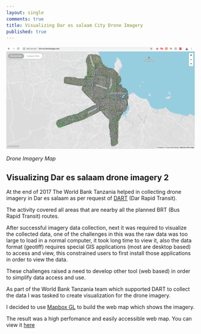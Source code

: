 ```yaml
---
layout: single
comments: true
title: Visualizing Dar es salaam City Drone Imagery
published: true
---
```



![](https://raw.githubusercontent.com/samweli/jekyll-now/master/images/dar-drone-imagery-viz.png)

_Drone Imagery Map_

## Visualizing Dar es salaam drone imagery 2
At the end of 2017 The World Bank Tanzania helped in collecting drone imagery in Dar es salaam as per request of 
[DART](https://www.dart.go.tz/) (Dar Rapid Transit).

The activity covered all areas that are nearby all the planned BRT (Bus Rapid Transit) routes.

After successful imagery data collection, next it was required to visualize the collected data, 
one of the challenges in this was the raw data was too large to load in a normal computer, it took long time to view it,
 also the data format (geotiff) requires special GIS applications (most are desktop based) to access and view,
 this constrained users to first install those applications in order to view the data. 

These challenges raised a need to develop other tool (web based) in order to simplify data access and use.

As part of the World Bank Tanzania team which supported DART to collect the data I was tasked to create visualization for the drone imagery.

I decided to use [Mapbox GL](https://docs.mapbox.com/mapbox-gl-js/overview/) to build the web map which shows the imagery.

The result was a high perfomance and easily accessible web map. You can view it [here](http://brt-viz.herokuapp.com/)
